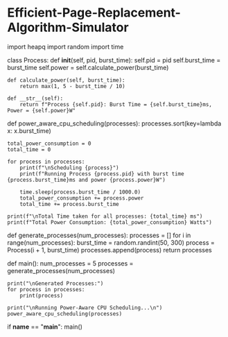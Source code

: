 # Efficient-Page-Replacement-Algorithm-Simulator
import heapq
import random
import time

class Process:
    def __init__(self, pid, burst_time):
        self.pid = pid
        self.burst_time = burst_time
        self.power = self.calculate_power(burst_time)

    def calculate_power(self, burst_time):
        return max(1, 5 - burst_time / 10)

    def __str__(self):
        return f"Process {self.pid}: Burst Time = {self.burst_time}ms, Power = {self.power}W"

def power_aware_cpu_scheduling(processes):
    processes.sort(key=lambda x: x.burst_time)
    
    total_power_consumption = 0
    total_time = 0

    for process in processes:
        print(f"\nScheduling {process}")
        print(f"Running Process {process.pid} with burst time {process.burst_time}ms and power {process.power}W")
        
        time.sleep(process.burst_time / 1000.0)
        total_power_consumption += process.power
        total_time += process.burst_time
        
    print(f"\nTotal Time taken for all processes: {total_time} ms")
    print(f"Total Power Consumption: {total_power_consumption} Watts")

def generate_processes(num_processes):
    processes = []
    for i in range(num_processes):
        burst_time = random.randint(50, 300)
        process = Process(i + 1, burst_time)
        processes.append(process)
    return processes

def main():
    num_processes = 5
    processes = generate_processes(num_processes)
    
    print("\nGenerated Processes:")
    for process in processes:
        print(process)
    
    print("\nRunning Power-Aware CPU Scheduling...\n")
    power_aware_cpu_scheduling(processes)

if __name__ == "__main__":
    main()
